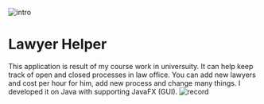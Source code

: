 ![intro](https://github.com/zkellYz/lawyershelper/blob/master/github%20design/preimage.jpg)
# Lawyer Helper
This application is result of my course work in universuity. It can help keep track of open and closed processes in law office. You can add new lawyers and cost per hour for him, add new process and change many things.  I developed it on Java with supporting JavaFX (GUI).
![record](https://github.com/zkellYz/lawyershelper/blob/master/github%20design/how%20it%20work.gif)
